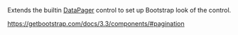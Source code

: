 Extends the builtin [DataPager](/docs/controls/builtin/DataPager) control to set up Bootstrap look of the control.

<https://getbootstrap.com/docs/3.3/components/#pagination>
